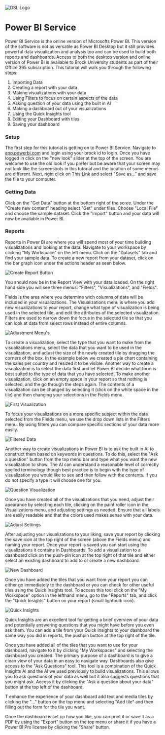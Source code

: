 ![DSL Logo][dsllogo]


# Power BI Service
Power BI Service is the online version of Microsofts Power BI.  This version of the software is not as versatile as Power BI Desktop but it still provides powerful data visualization and analysis too and can be used to build both reports and dashboards.  Access to both the desktop version and online version of Power BI is available to Brock University students as part of their Office 365 subscription.  This tutorial will walk you through the following steps:
1. Importing Data
2. Creating a report with your data
3. Making visualizations with your data
4. Using Filters to focus on certain aspects of the data
5. Asking question of your data using the built in AI
6. Making a dashboard out of your visualizations
7. Using the Quick Insights tool
8. Editing your Dashboard with tiles
9. Saving your dashboard


### Setup
The first step for this tutorial is getting on to Power BI Service.  Navigate to [app.powerbi.com](https://app.powerbi.com/home) and login using your brock id to login.  Once you have logged in click on the "new look" slider at the top of the screen.  You are welcome to use the old look if you prefer but be aware that your screen may not look like the screenshots in this tutorial and the location of some menus are different.   Next, right click on [This Link](Sample_Data.xlsx) and select "Save as..." and save the file to your computer.

### Getting Data
Click on the "Get Data" button at the bottom right of the scree.  Under the "Create new content" heading select "Get" under files.  Choose "Local File" and choose the sample dataset.  Click the "Import" button and your data will now be available in Power BI.

### Reports

Reports in Power BI are where you will spend most of your time building visualizations and looking at the data.  Navigate to your workspace by clicking "My Workspace" on the left menu.  Click on the "Datasets" tab and find your sample data.  To create a new report from your dataset, click on the bar graph icon under the actions header as seen below.

![Create Report Button][scrn1]

You should now be in the Report View with your data loaded.  On the right hand side you will see three menus: "Filters", "Visualizations", and "Fields".

Fields is the area where you determine wich columns of data will be included in your visualizations.  The Visualizations menu is where you add new visualizations to your report, change what type of visualization is being used in the selected tile, and edit the attributes of the selected visualization.  Filters are used to narrow down the focus in the selected tile so that you can look at data from select rows instead of entire columns.

![Adjustment Menu's][scrn2]

To create a visualization, select the type that you want to make from the visualizations menu, select the data that you want to be used in the visualization, and adjust the size of the newly created tile by dragging the corners of the box.  In the example below we created a pie chart containing the sales per country and resized it to be visible.  Another way to create a visualization is to select the data first and let Power BI decide what form is best suited to the type of data that you have selected.  To make another visualization, click on an empty space in your report so that nothing is selected, and the go through the steps again.  The contents of a visualization can be changed by selecting it (click on the white space in the tile) and then changing your selections in the Fields menu.

![First Visualization][scrn3]

To focus your visualizations on a more specific subject within the data selected from the Fields menu, we use the drop down lists in the Filters menu.  By using filters you can compare specific sections of your data more easily.

![Filtered Data][scrn4]

Another way to create visualizations in Power BI is to ask the built in AI to construct them based on keywords in questions.  To do this, select the "Ask a question" button from the top menu bar and type what you want the new visualization to show.  The AI can understand a reasonable level of correctly spelled terminology though best practice is to begin with the type of visualization you would like to see and then follow with the contents.  If you do not specify a type it will choose one for you.

![Question Visualization][scrn5]

Once you have created all of the visualizations that you need, adjust their apearance by selecting each tile, clicking on the paint roller icon in the Visualizations menu, and adjusting settings as needed.  Ensure that all labels are easily readable and that the colors used makes sense with your data.

![Adjust Settings][scrn6]

After adjusting your visualizations to your liking, save your report by clicking the save icon at the top right of the screen (above the Fields menu) and naming your report.  Once your report is saved you can start using the visualizations it contains in Dashboards.  To add a visualization to a dashboard click on the push-pin icon at the top right of that tile and either select an existing dashboard to add to or create a new dashboard.


![New Dashboard][scrn7]


Once you have added the tiles that you want from your report you can either go immediately to the dashboard or you can check for other useful tiles using the Quick Insights tool.  To access this tool click on the "My Workspace" option in the lefthand menu, go to the "Reports" tab, and click the "Quick Insights" button on your report (small lightbulb icon).
 
 ![Quick Insights][scrn8]
 

Quick Insights are an excellent tool for getting a brief overview of your data and potentially answering questions that you might have before you even ask them.  You can add a tile from your Quick Insights to your dashboard the same way you did in reports, the pushpin button at the top right of the tile.

Once you have added all of the tiles that you want to use for your dashboard, navigate to it by clicking "My Workspaces" and selecting the dashboard you created.  The primary purpose of a dashboard is to give a clean view of your data in an easy to navigate way.  Dashboards also give access to the "Ask Questions" tool.  This tool is a combination of the Quick Insights AI and the AI we used previously to build visualizations.  This allows you to ask questions of your data as well but it also suggests questions that you might ask.  Access it by clicking the "Ask a question about your data" button at the top left of the dashboard.

T enhance the experience of your dashboard add text and media tiles by clicking the "..." button on the top menu and selecting "Add tile" and then filling out the form for the tile you want.

Once the dashboard is set up how you like, you can print it or save it as a PDF by using the "Export" button on the top menu or share it if you have a Power BI Pro license by clicking the "Share" button.









<!--- Please use reference style images so that it is easier to update pictures later --->

[dsllogo]: dsl_logo.png
[scrn1]: pbi_img1.png
[scrn2]: pbi_img2.png
[scrn3]: pbi_img3.png
[scrn4]: pbi_img4.png
[scrn5]: pbi_img5.png
[scrn6]: pbi_img6.png
[scrn7]: pbi_img7.png
[scrn8]: pbi_img8.png
[scrn9]: pbi_img9.png
[scrn10]: pbi_img10.png
[scrn11]: pbi_img11.png
[scrn12]: pbi_img12.png
